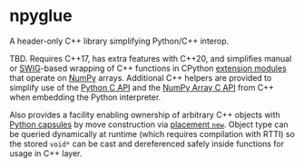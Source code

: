 # npyglue

<!--
    README.md

    Author: Derek Huang
    License: MIT License

    This Markdown file is written in GitHub Flavored Markdown.

    Note:

    Originally this file was written in reStructuredText but for compatibility
    with Doxygen was unfortunately rewritten in Markdown.

    Markdown has no official support for comments and we want Doxygen to use
    the level 1 heading as the page title, so this HTML comment block is placed
    below, instead of above, the level 1 heading serving as the title.
-->

A header-only C++ library simplifying Python/C++ interop.

TBD. Requires C++17, has extra features with C++20, and simplifies manual or
[SWIG]-based wrapping of C++ functions in CPython [extension modules] that
operate on [NumPy] arrays. Additional C++ helpers are provided to simplify use
of the [Python C API] and the [NumPy Array C API] from C++ when embedding the
Python interpreter.

Also provides a facility enabling ownership of arbitrary C++ objects with
[Python capsules] by move construction via [placement `new`][placement new].
Object type can be queried dynamically at runtime (which requires compilation
with RTTI) so the stored `void*` can be cast and dereferenced safely inside
functions for usage in C++ layer.

[extension modules]: https://docs.python.org/3/extending/extending.html
[SWIG]: https://www.swig.org/
[NumPy]: https://numpy.org/doc/stable/
[Python C API]: https://docs.python.org/3/c-api/index.html
[NumPy Array C API]: https://numpy.org/doc/stable/reference/c-api/array.html
[Python capsules]: https://docs.python.org/3/c-api/capsule.html
[placement new]: https://en.cppreference.com/w/cpp/language/new#Placement_new
